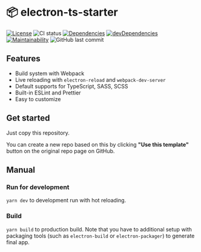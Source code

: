 # 📦 electron-ts-starter

[![License](https://img.shields.io/github/license/nandenjin/electron-ts-starter?style=flat-square)](/LICENSE)
![CI status](https://img.shields.io/github/workflow/status/nandenjin/electron-ts-starter/CI?label=CI%20status&style=flat-square)
[![Dependencies](https://img.shields.io/david/nandenjin/electron-ts-starter?style=flat-square)](https://david-dm.org/nandenjin/electron-ts-starter)
[![devDependencies](https://img.shields.io/david/dev/nandenjin/electron-ts-starter?style=flat-square)](https://david-dm.org/nandenjin/electron-ts-starter?type=dev)
[![Maintainability](https://img.shields.io/codeclimate/maintainability/nandenjin/electron-ts-starter?style=flat-square)](https://codeclimate.com/github/nandenjin/electron-ts-starter/maintainability)
![GitHub last commit](https://img.shields.io/github/last-commit/nandenjin/electron-ts-starter?style=flat-square)

## Features

- Build system with Webpack
- Live reloading with `electron-reload` and `webpack-dev-server`
- Default supports for TypeScript, SASS, SCSS
- Built-in ESLint and Prettier
- Easy to customize

## Get started

Just copy this repository.

You can create a new repo based on this by clicking **"Use this template"** button on the original repo page on GitHub.

## Manual

### Run for development

`yarn dev` to development run with hot reloading.

### Build

`yarn build` to production build. Note that you have to additional setup with packaging tools (such as `electron-build` or `electron-packager`) to generate final app.
